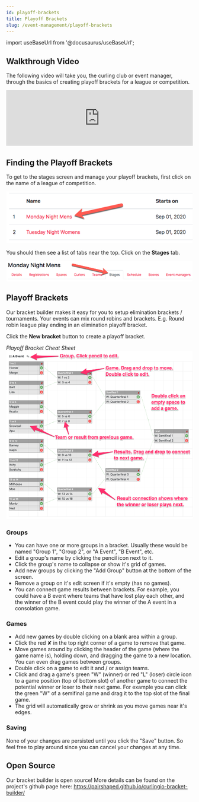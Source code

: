 ```yaml
---
id: playoff-brackets
title: Playoff Brackets
slug: /event-management/playoff-brackets
---
```

import useBaseUrl from '@docusaurus/useBaseUrl';

## Walkthrough Video

The following video will take you, the curling club or event manager, through the basics of creating playoff brackets for a league or competition.

<div className="text--center videoWrapper">
  <iframe width="100%" src="https://www.youtube.com/embed/4XoxbhRaVQM" frameBorder="0" allow="accelerometer; autoplay; clipboard-write; encrypted-media; gyroscope; picture-in-picture" allowFullScreen></iframe>
</div>


## Finding the Playoff Brackets

To get to the stages screen and manage your playoff brackets, first click on the name of a league of competition.

![Events List](/img/docs/event-management/shared/events.png)

You should then see a list of tabs near the top.
Click on the **Stages** tab.

![Stages Navigation](/img/docs/event-management/stages/navigation.png)

## Playoff Brackets

Our bracket builder makes it easy for you to setup elimination brackets / tournaments. Your events can mix round robins and brackets. E.g. Round robin league play ending in an elimination playoff bracket.

Click the **New bracket** button to create a playoff bracket.

*Playoff Bracket Cheat Sheet*
![Playoff Bracket Cheat Sheet](/img/docs/event-management/stages/playoff-bracket.png)

### Groups

* You can have one or more groups in a bracket. Usually these would be named "Group 1", "Group 2", or "A Event", "B Event", etc.
* Edit a group's name by clicking the pencil icon next to it.
* Click the group's name to collapse or show it's grid of games.
* Add new groups by clicking the "Add Group" button at the bottom of the screen.
* Remove a group on it's edit screen if it's empty (has no games).
* You can connect game results between brackets. For example, you could have a B event where teams that have lost play each other, and the winner of the B event could play the winner of the A event in a consolation game.

### Games

* Add new games by double clicking on a blank area within a group.
* Click the red ✘ in the top right corner of a game to remove that game.
* Move games around by clicking the header of the game (where the game name is), holding down, and dragging the game to a new location. You can even drag games between groups.
* Double click on a game to edit it and / or assign teams.
* Click and drag a game's green "W" (winner) or red "L" (loser) circle icon to a game position (top of bottom slot) of another game to connect the potential winner or loser to their next game. For example you can click the green "W" of a semifinal game and drag it to the top slot of the final game.
* The grid will automatically grow or shrink as you move games near it's edges.

### Saving

None of your changes are persisted until you click the "Save" button. So feel free to play around since you can cancel your changes at any time.


## Open Source

Our bracket builder is open source! More details can be found on the project's github page here: <https://pairshaped.github.io/curlingio-bracket-builder/>
